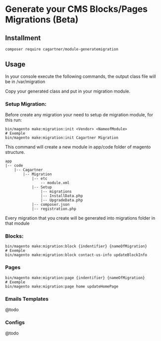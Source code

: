 # Generate your CMS Blocks/Pages Migrations (Beta)

## Installment
    composer require cagartner/module-generatemigration

## Usage
In your console execute the following commands, the output class file will be in /var/migration

Copy your generated class and put in your migration module.

### Setup Migration:

Before create any migration your need to setup de migration module, for this run:

    bin/magento make:migration:init <Vendor> <NameofModule>
    # Exemple
    bin/magento make:migration:init Cagartner Migration

This command will create a new module in app/code folder of magento structure.

    app
    |-- code
        |-- Cagartner
            |-- Migration
                |-- etc
                    -- module.xml
                |-- Setup
                    |-- migrations
                    |-- InstallData.php
                    |-- UpgradeData.php
                |-- composer.json
                |-- registration.php
                
Every migration that you create will be generated into migrations folder in that module

### Blocks:
    bin/magento make:migration:block {indentifier} {nameOfMigration}
    # Exemple
    bin/magento make:migration:block contact-us-info updateBlockInfo

### Pages
    bin/magento make:migration:page {indentifier} {nameOfMigration}
    # Exemple
    bin/magento make:migration:page home updateHomePage

### Emails Templates
@todo

### Configs
@todo

